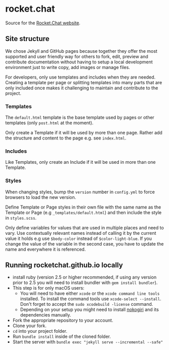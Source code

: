 # rocket.chat

Source for the [Rocket.Chat website](https://rocket.chat).

## Site structure

We chose Jekyll and GitHub pages because together they offer the most supported and user friendly way for others to fork, edit, preview and contribute documentation without having to setup a local development environment just to write copy, add images or manage files.

For developers, only use templates and includes when they are needed. Creating a template per page or splitting templates into many parts that are only included once makes it challenging to maintain and contribute to the project.

### Templates

The `default.html` template is the base template used by pages or other templates (only `post.html` at the moment).

Only create a Template if it will be used by more than one page. Rather add the structure and content to the page e.g. see `index.html`.

### Includes

Like Templates, only create an Include if it will be used in more than one Template.

### Styles

When changing styles, bump the `version` number in `config.yml` to force browsers to load the new version.

Define Template or Page styles in their own file with the same name as the Template or Page (e.g `_templates/default.html`) and then include the style in `styles.scss`.

Only define variables for values that are used in multiple places and need to vary. Use contextually relevant names instead of calling it by the current value it holds e.g use `$body-color` instead of `$color-light-blue`. If you change the value of the variable in the second case, you have to update the name and everywhere it is referenced.

## Running rocketchat.github.io locally

- install ruby (version 2.5 or higher recommended, if using any version prior to 2.5 you will need to install bundler with `gem install bundler`).
- This step is for only macOS users:
  - You will need to have either `xcode` or the `xcode command line tools` installed. To install the command tools use `xcode-select --install`. Don't forget to accept the `sudo xcodebuild -license` command.
  - Depending on your setup you might need to install [nokogiri](http://www.nokogiri.org/tutorials/installing_nokogiri.html) and its dependencies manually.
- Fork the appropriate repository to your account.
- Clone your fork.
- `cd` into your project folder. 
- Run `bundle install` inside of the cloned folder.
- Start the server with `bundle exec "jekyll serve --incremental --safe"`